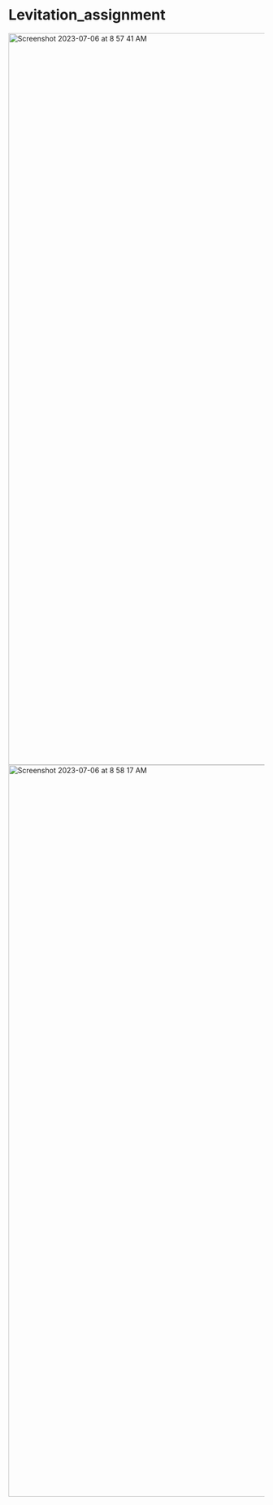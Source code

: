 # Levitation_assignment
<img width="1440" alt="Screenshot 2023-07-06 at 8 57 41 AM" src="https://github.com/varunsood2003/Levitation_assignment/assets/89240425/84f10e48-6ea5-4114-a9c8-c51b8e0f0145">
<img width="1440" alt="Screenshot 2023-07-06 at 8 58 17 AM" src="https://github.com/varunsood2003/Levitation_assignment/assets/89240425/fd3ded16-5042-4ae6-a80e-883ed627f521">
